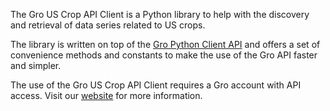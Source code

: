 The Gro US Crop API Client is a Python library to help with the discovery and retrieval of data series related to US crops.

The library is written on top of the [Gro Python Client API](https://github.com/gro-intelligence/api-client)
and offers a set of convenience methods and constants to make the use of the Gro API faster and simpler.

The use of the Gro US Crop API Client requires a Gro account with API access.
Visit our [website](https://gro-intelligence.com/platform/api) for more information.
